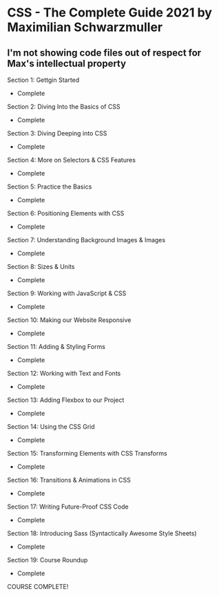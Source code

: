 # CSS - The Complete Guide 2021 by Maximilian Schwarzmuller

## I'm not showing code files out of respect for Max's intellectual property

Section 1: Gettgin Started

- Complete

Section 2: Diving Into the Basics of CSS

- Complete

Section 3: Diving Deeping into CSS

- Complete

Section 4: More on Selectors & CSS Features

- Complete

Section 5: Practice the Basics

- Complete

Section 6: Positioning Elements with CSS

- Complete

Section 7: Understanding Background Images & Images

- Complete

Section 8: Sizes & Units

- Complete

Section 9: Working with JavaScript & CSS

- Complete

Section 10: Making our Website Responsive

- Complete

Section 11: Adding & Styling Forms

- Complete

Section 12: Working with Text and Fonts

- Complete

Section 13: Adding Flexbox to our Project

- Complete

Section 14: Using the CSS Grid

- Complete

Section 15: Transforming Elements with CSS Transforms

- Complete

Section 16: Transitions & Animations in CSS

- Complete

Section 17: Writing Future-Proof CSS Code

- Complete

Section 18: Introducing Sass (Syntactically Awesome Style
Sheets)

- Complete

Section 19: Course Roundup

- Complete

COURSE COMPLETE!
